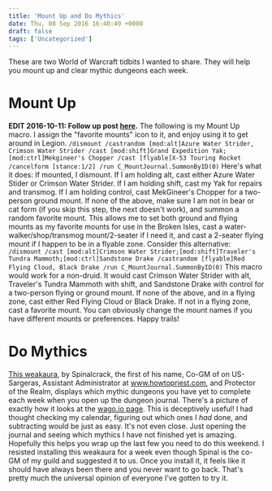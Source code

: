 ```yaml
---
title: 'Mount Up and Do Mythics'
date: Thu, 08 Sep 2016 16:40:49 +0000
draft: false
tags: ['Uncategorized']
---
```


These are two World of Warcraft tidbits I wanted to share. They will help you mount up and clear mythic dungeons each week.

Mount Up
========

**EDIT 2016-10-11: Follow up post [here](http://raidadvice.com/mount-macros-revisited/).** The following is my Mount Up macro. I assign the "favorite mounts" icon to it, and enjoy using it to get around in Legion. `/dismount /castrandom [mod:alt]Azure Water Strider, Crimson Water Strider /cast [mod:shift]Grand Expedition Yak;[mod:ctrl]Mekgineer's Chopper /cast [flyable]X-53 Touring Rocket /cancelform [stance:1/2] /run C_MountJournal.SummonByID(0)` Here's what it does: If mounted, I dismount. If I am holding alt, cast either Azure Water Stider or Crimson Water Strider. If I am holding shift, cast my Yak for repairs and transmog. If I am holding control, cast MekGineer's Chopper for a two-person ground mount. If none of the above, make sure I am not in bear or cat form (if you skip this step, the next doesn't work), and summon a random favorite mount. This allows me to set both ground and flying mounts as my favorite mounts for use in the Broken Isles, cast a water-walker/shop/transmog mount/2-seater if I need it, and cast a 2-seater flying mount if I happen to be in a flyable zone. Consider this alternative: `/dismount /cast [mod:alt]Crimson Water Strider;[mod:shift]Traveler's Tundra Mammoth;[mod:ctrl]Sandstone Drake /castrandom [flyable]Red Flying Cloud, Black Drake /run C_MountJournal.SummonByID(0)` This macro would work for a non-druid. It would cast Crimson Water Strider with alt, Traveler's Tundra Mammoth with shift, and Sandstone Drake with control for a two-person flying or ground mount. If none of the above, and in a flying zone, cast either Red Flying Cloud or Black Drake. If not in a flying zone, cast a favorite mount. You can obviously change the mount names if you have different mounts or preferences. Happy trails!

Do Mythics
==========

[This weakaura](https://wago.io/Ek906edj-), by Spinalcrack, the first of his name, Co-GM of <Dinosaur Cowboys> on US-Sargeras, Assistant Administrator at www.howtopriest.com, and Protector of the Realm, displays which mythic dungeons you have yet to complete each week when you open up the dungeon journal. There's a picture of exactly how it looks at the [wago.io page](https://wago.io/Ek906edj-). This is deceptively useful! I had thought checking my calendar, figuring out which ones I _had_ done, and subtracting would be just as easy. It's not even close. Just opening the journal and seeing which mythics I have not finished yet is amazing. Hopefully this helps you wrap up the last few you need to do this weekend. I resisted installing this weakaura for a week even though Spinal is the co-GM of my guild and suggested it to us. Once you install it, it feels like it should have always been there and you never want to go back. That's pretty much the universal opinion of everyone I've gotten to try it.